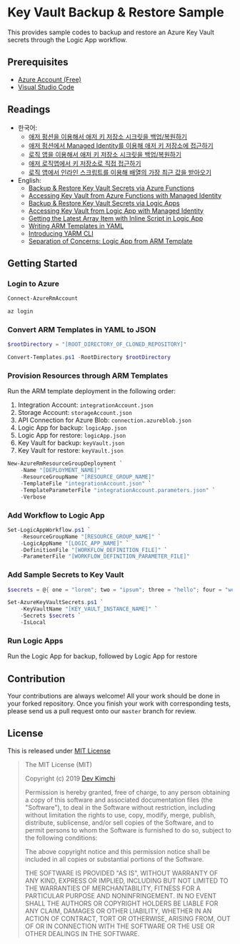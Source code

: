 # Key Vault Backup & Restore Sample #

This provides sample codes to backup and restore an Azure Key Vault secrets through the Logic App workflow.


## Prerequisites ##

* [Azure Account (Free)](https://azure.microsoft.com/free/?WT.mc_id=devkimchicom-github-juyoo)
* [Visual Studio Code](https://code.visualstudio.com/?WT.mc_id=devkimchicom-github-juyoo)


## Readings ##

* 한국어:
  * [애저 펑션을 이용해서 애저 키 저장소 시크릿을 백업/복원하기](https://blog.aliencube.org/ko/2019/11/27/backup-restore-key-vault-secrets-via-function-apps/)
  * [애저 펑션에서 Managed Identity를 이용해 애저 키 저장소에 접근하기](https://blog.aliencube.org/ko/2019/01/03/accessing-key-vault-from-azure-functions-with-managed-identity/)
  * [로직 앱을 이용해서 애저 키 저장소 시크릿을 백업/복원하기](https://blog.aliencube.org/ko/2019/11/21/backup-restore-key-vault-secrets-via-logic-apps/)
  * [애저 로직앱에서 키 저장소로 직접 접근하기](https://blog.aliencube.org/ko/2018/10/24/accessing-key-vault-from-logic-apps-with-managed-identity/)
  * [로직 앱에서 인라인 스크립트를 이용해 배열의 가장 최근 값을 받아오기](https://blog.aliencube.org/ko/2019/11/14/getting-the-latest-array-item-with-inline-script-in-logic-app/)
* English:
  * [Backup & Restore Key Vault Secrets via Azure Functions](https://devkimchi.com/2019/11/27/backup-restore-key-vault-secrets-via-function-apps/)
  * [Accessing Key Vault from Azure Functions with Managed Identity](https://devkimchi.com/2019/01/03/accessing-key-vault-from-azure-functions-with-managed-identity/)
  * [Backup & Restore Key Vault Secrets via Logic Apps](https://devkimchi.com/2019/11/21/backup-restore-key-vault-secrets-via-logic-apps/)
  * [Accessing Key Vault from Logic App with Managed Identity](https://devkimchi.com/2018/10/24/accessing-key-vault-from-logic-apps-with-managed-identity/)
  * [Getting the Latest Array Item with Inline Script in Logic App](https://devkimchi.com/2019/11/14/getting-the-latest-array-item-with-inline-script-in-logic-app/)
  * [Writing ARM Templates in YAML](https://devkimchi.com/2018/08/07/writing-arm-templates-in-yaml/)
  * [Introducing YARM CLI](https://devkimchi.com/2018/08/04/introducing-yarm-cli/)
  * [Separation of Concerns: Logic App from ARM Template](https://devkimchi.com/2018/06/14/separation-of-concerns-logic-app-from-arm-template/)


## Getting Started ##

### Login to Azure ###

```powershell
Connect-AzureRmAccount
```

```bash
az login
```


### Convert ARM Templates in YAML to JSON ###

```powershell
$rootDirectory = "[ROOT_DIRECTORY_OF_CLONED_REPOSITORY]"

Convert-Templates.ps1 -RootDirectory $rootDirectory
```


### Provision Resources through ARM Templates ###

Run the ARM template deployment in the following order:

1. Integration Account: `integrationAccount.json`
1. Storage Account: `storageAccount.json`
1. API Connection for Azure Blob: `connection.azureblob.json`
1. Logic App for backup: `logicApp.json`
1. Logic App for restore: `logicApp.json`
1. Key Vault for backup: `keyVault.json`
1. Key Vault for restore: `keyVault.json`

```powershell
New-AzureRmResourceGroupDeployment `
    -Name "[DEPLOYMENT_NAME]" `
    -ResourceGroupName "[RESOURCE_GROUP_NAME]"
    -TemplateFile "integrationAccount.json" `
    -TemplateParameterFile "integrationAccount.parameters.json" `
    -Verbose
```


### Add Workflow to Logic App ###

```powershell
Set-LogicAppWorkflow.ps1 `
    -ResourceGroupName "[RESOURCE_GROUP_NAME]" `
    -LogicAppName "[LOGIC_APP_NAME]" `
    -DefinitionFile "[WORKFLOW_DEFINITION_FILE]" `
    -ParameterFile "[WORKFLOW_DEFINITION_PARAMETER_FILE]"
```


### Add Sample Secrets to Key Vault ###

```powershell
$secrets = @{ one = "lorem"; two = "ipsum"; three = "hello"; four = "workd"; }

Set-AzureKeyVaultSecrets.ps1 `
    -KeyVaultName "[KEY_VAULT_INSTANCE_NAME]" `
    -Secrets $secrets `
    -IsLocal
```


### Run Logic Apps ###

Run the Logic App for backup, followed by Logic App for restore


## Contribution ##

Your contributions are always welcome! All your work should be done in your forked repository. Once you finish your work with corresponding tests, please send us a pull request onto our `master` branch for review.


## License ##

This is released under [MIT License](http://opensource.org/licenses/MIT)

> The MIT License (MIT)
>
> Copyright (c) 2019 [Dev Kimchi](https://devkimchi.com)
> 
> Permission is hereby granted, free of charge, to any person obtaining a copy of this software and associated documentation files (the "Software"), to deal in the Software without restriction, including without limitation the rights to use, copy, modify, merge, publish, distribute, sublicense, and/or sell copies of the Software, and to permit persons to whom the Software is furnished to do so, subject to the following conditions:
> 
> The above copyright notice and this permission notice shall be included in all copies or substantial portions of the Software.
> 
> THE SOFTWARE IS PROVIDED "AS IS", WITHOUT WARRANTY OF ANY KIND, EXPRESS OR IMPLIED, INCLUDING BUT NOT LIMITED TO THE WARRANTIES OF MERCHANTABILITY, FITNESS FOR A PARTICULAR PURPOSE AND NONINFRINGEMENT. IN NO EVENT SHALL THE AUTHORS OR COPYRIGHT HOLDERS BE LIABLE FOR ANY CLAIM, DAMAGES OR OTHER LIABILITY, WHETHER IN AN ACTION OF CONTRACT, TORT OR OTHERWISE, ARISING FROM, OUT OF OR IN CONNECTION WITH THE SOFTWARE OR THE USE OR OTHER DEALINGS IN THE SOFTWARE.
